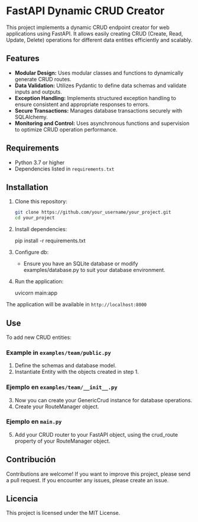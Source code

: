# FastAPI Dynamic CRUD Creator

This project implements a dynamic CRUD endpoint creator for web applications using FastAPI. It allows easily creating CRUD (Create, Read, Update, Delete) operations for different data entities efficiently and scalably.

## Features

- **Modular Design:** Uses modular classes and functions to dynamically generate CRUD routes.
- **Data Validation:** Utilizes Pydantic to define data schemas and validate inputs and outputs.
- **Exception Handling:** Implements structured exception handling to ensure consistent and appropriate responses to errors.
- **Secure Transactions:** Manages database transactions securely with SQLAlchemy.
- **Monitoring and Control:** Uses asynchronous functions and supervision to optimize CRUD operation performance.

## Requirements

- Python 3.7 or higher
- Dependencies listed in `requirements.txt`

## Installation

1. Clone this repository:

   ```bash
   git clone https://github.com/your_username/your_project.git
   cd your_project

2. Install dependencies:

    pip install -r requirements.txt

3. Configure db:

    - Ensure you have an SQLite database or modify examples/database.py to suit your database environment.
    

4. Run the application:

    uvicorn main:app


The application will be available in `http://localhost:8000`

## Use

To add new CRUD entities:

### Example in `examples/team/public.py`
1. Define the schemas and database model.
2. Instantiate Entity with the objects created in step 1.
### Ejemplo en `examples/team/__init__.py`
3. Now you can create your GenericCrud instance for database operations.
4. Create your RouteManager object.
### Ejemplo en `main.py`
5. Add your CRUD router to your FastAPI object, using the crud_route property of your RouteManager object.

## Contribución

Contributions are welcome! If you want to improve this project, please send a pull request. If you encounter any issues, please create an issue.

## Licencia

This project is licensed under the MIT License.